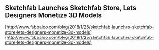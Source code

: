 ## Sketchfab Launches Sketchfab Store, Lets Designers Monetize 3D Models
  
  [http://www.fabbaloo.com/blog/2018/1/25/sketchfab-launches-sketchfab-store-lets-designers-monetize-3d-models](http://www.fabbaloo.com/blog/2018/1/25/sketchfab-launches-sketchfab-store-lets-designers-monetize-3d-models)
